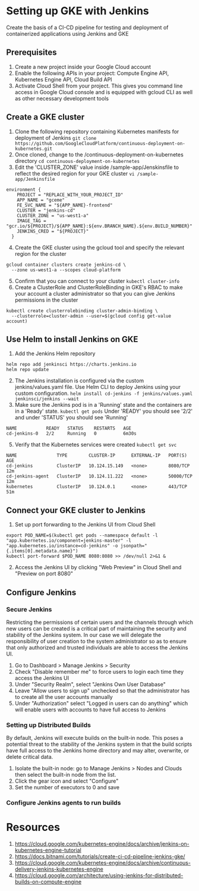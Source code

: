 # Setting up GKE with Jenkins
Create the basis of a CI-CD pipeline for testing and deployment of containerized applications using Jenkins and GKE

## Prerequisites
1. Create a new project inside your Google Cloud account
2. Enable the following APIs in your project: Compute Engine API, Kubernetes Engine API, Cloud Build API
3. Activate Cloud Shell from your project. This gives you command line access in Google Cloud console and is equipped with gcloud CLI as well as other necessary development tools

## Create a GKE cluster
1. Clone the following repository containing Kubernetes manifests for deployment of Jenkins
`git clone https://github.com/GoogleCloudPlatform/continuous-deployment-on-kubernetes.git`
2. Once cloned, change to the /continuous-deployment-on-kubernetes directory
`cd continuous-deployment-on-kubernetes`
3. Edit the 'CLUSTER_ZONE' value inside /sample-app/Jenskinsfile to reflect the desired region for your GKE cluster
`vi /sample-app/Jenkinsfile`
```
environment {
    PROJECT = "REPLACE_WITH_YOUR_PROJECT_ID"
    APP_NAME = "gceme"
    FE_SVC_NAME = "${APP_NAME}-frontend"
    CLUSTER = "jenkins-cd"
    CLUSTER_ZONE = "us-west1-a"
    IMAGE_TAG = "gcr.io/${PROJECT}/${APP_NAME}:${env.BRANCH_NAME}.${env.BUILD_NUMBER}"
    JENKINS_CRED = "${PROJECT}"
  }
```
4. Create the GKE cluster using the gcloud tool and specify the relevant region for the cluster
```
gcloud container clusters create jenkins-cd \
  --zone us-west1-a --scopes cloud-platform
```
5. Confirm that you can connect to your cluster
`kubectl cluster-info`
6. Create a ClusterRole and ClusterRoleBinding in GKE's RBAC to make your account a cluster administrator so that you can give Jenkins permissions in the cluster
```
kubectl create clusterrolebinding cluster-admin-binding \
  --clusterrole=cluster-admin --user=$(gcloud config get-value account)
```
## Use Helm to install Jenkins on GKE
1. Add the Jenkins Helm repository
```
helm repo add jenkinsci https://charts.jenkins.io
helm repo update
```
2. The Jenkins installation is configured via the custom jenkins/values.yaml file. Use Helm CLI to deploy Jenkins using your custom configuration.
`helm install cd-jenkins -f jenkins/values.yaml jenkinsci/jenkins --wait`
3. Make sure the Jenkins pod is in a 'Running' state and the containers are in a 'Ready' state.
`kubectl get pods`
Under 'READY' you should see '2/2' and under 'STATUS' you should see 'Running'
```
NAME           READY   STATUS    RESTARTS   AGE
cd-jenkins-0   2/2     Running   0          6m30s
```
5. Verify that the Kubernetes services were created
`kubectl get svc`
```
NAME               TYPE        CLUSTER-IP      EXTERNAL-IP   PORT(S)     AGE
cd-jenkins         ClusterIP   10.124.15.149   <none>        8080/TCP    12m
cd-jenkins-agent   ClusterIP   10.124.11.222   <none>        50000/TCP   12m
kubernetes         ClusterIP   10.124.0.1      <none>        443/TCP     51m
```
## Connect your GKE cluster to Jenkins

1. Set up port forwarding to the Jenkins UI from Cloud Shell
```
export POD_NAME=$(kubectl get pods --namespace default -l "app.kubernetes.io/component=jenkins-master" -l "app.kubernetes.io/instance=cd-jenkins" -o jsonpath="{.items[0].metadata.name}")
kubectl port-forward $POD_NAME 8080:8080 >> /dev/null 2>&1 &
```
2. Access the Jenkins UI by clicking "Web Preview" in Cloud Shell and "Preview on port 8080"

## Configure Jenkins
### Secure Jenkins
Restricting the permissions of certain users and the channels through which new users can be created is a critical part of maintaining the security and stability of the Jenkins system. In our case we will delegate the responsibility of user creation to the system administrator so as to ensure that only authorized and trusted individuals are able to access the Jenkins UI.
1. Go to Dashboard > Manage Jenkins > Security
2. Check "Disable remember me" to force users to login each time they access the Jenkins UI
3. Under "Security Realm", select "Jenkins Own User Database"
4. Leave "Allow users to sign up" unchecked so that the administrator has to create all the user accounts manually
5. Under "Authorization" select "Logged in users can do anything" which will enable users with accounts to have full access to Jenkins
### Setting up Distributed Builds
By default, Jenkins will execute builds on the built-in node. This poses a potential threat to the stability of the Jenkins system in that the build scripts have full access to the Jenkins home directory and may alter, overwrite, or delete critical data. 
1. Isolate the built-in node: go to Manage Jenkins > Nodes and Clouds then select the built-in node from the list.
2. Click the gear icon and select "Configure"
3. Set the number of executors to 0 and save
### Configure Jenkins agents to run builds


# Resources
1. https://cloud.google.com/kubernetes-engine/docs/archive/jenkins-on-kubernetes-engine-tutorial
2. https://docs.bitnami.com/tutorials/create-ci-cd-pipeline-jenkins-gke/
4. https://cloud.google.com/kubernetes-engine/docs/archive/continuous-delivery-jenkins-kubernetes-engine
5. https://cloud.google.com/architecture/using-jenkins-for-distributed-builds-on-compute-engine
